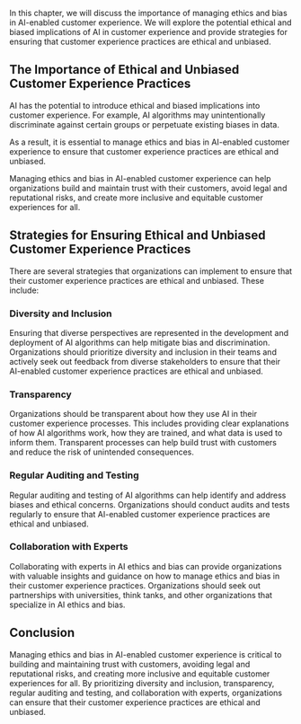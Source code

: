
In this chapter, we will discuss the importance of managing ethics and bias in AI-enabled customer experience. We will explore the potential ethical and biased implications of AI in customer experience and provide strategies for ensuring that customer experience practices are ethical and unbiased.

The Importance of Ethical and Unbiased Customer Experience Practices
--------------------------------------------------------------------

AI has the potential to introduce ethical and biased implications into customer experience. For example, AI algorithms may unintentionally discriminate against certain groups or perpetuate existing biases in data.

As a result, it is essential to manage ethics and bias in AI-enabled customer experience to ensure that customer experience practices are ethical and unbiased.

Managing ethics and bias in AI-enabled customer experience can help organizations build and maintain trust with their customers, avoid legal and reputational risks, and create more inclusive and equitable customer experiences for all.

Strategies for Ensuring Ethical and Unbiased Customer Experience Practices
--------------------------------------------------------------------------

There are several strategies that organizations can implement to ensure that their customer experience practices are ethical and unbiased. These include:

### Diversity and Inclusion

Ensuring that diverse perspectives are represented in the development and deployment of AI algorithms can help mitigate bias and discrimination. Organizations should prioritize diversity and inclusion in their teams and actively seek out feedback from diverse stakeholders to ensure that their AI-enabled customer experience practices are ethical and unbiased.

### Transparency

Organizations should be transparent about how they use AI in their customer experience processes. This includes providing clear explanations of how AI algorithms work, how they are trained, and what data is used to inform them. Transparent processes can help build trust with customers and reduce the risk of unintended consequences.

### Regular Auditing and Testing

Regular auditing and testing of AI algorithms can help identify and address biases and ethical concerns. Organizations should conduct audits and tests regularly to ensure that AI-enabled customer experience practices are ethical and unbiased.

### Collaboration with Experts

Collaborating with experts in AI ethics and bias can provide organizations with valuable insights and guidance on how to manage ethics and bias in their customer experience practices. Organizations should seek out partnerships with universities, think tanks, and other organizations that specialize in AI ethics and bias.

Conclusion
----------

Managing ethics and bias in AI-enabled customer experience is critical to building and maintaining trust with customers, avoiding legal and reputational risks, and creating more inclusive and equitable customer experiences for all. By prioritizing diversity and inclusion, transparency, regular auditing and testing, and collaboration with experts, organizations can ensure that their customer experience practices are ethical and unbiased.

